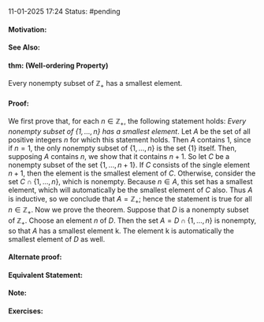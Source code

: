 11-01-2025 17:24
Status: #pending
#### Motivation:
#### See Also:
#### thm: (Well-ordering Property)
Every nonempty subset of $\mathbb{Z}_{+}$ has a smallest element.
#### Proof:
We first prove that, for each $n\in \mathbb{Z}_{+}$, the following statement holds: *Every nonempty subset of $\{1,\dots,n\}$ has a smallest element*.
Let $A$ be the set of all positive integers $n$ for which this statement holds. Then $A$ contains 1, since if $n=1$, the only nonempty subset of $\{1,\dots,n\}$ is the set $\{1\}$ itself. Then, supposing $A$ contains $n$, we show that it contains $n+1$. So let $C$ be a nonempty subset of the set $\{1,\dots,n+1\}$. If $C$ consists of the single element $n+1$, then the element is the smallest element of $C$. Otherwise, consider the set $C\cap \{1,\dots,n\}$, which is nonempty. Because $n\in A$, this set has a smallest element, which will automatically be the smallest element of $C$ also. Thus $A$ is inductive, so we conclude that $A=\mathbb{Z}_{+}$; hence the statement is true for all $n\in \mathbb{Z}_{+}$.
Now we prove the theorem. Suppose that $D$ is a nonempty subset of $\mathbb{Z}_{+}$. Choose an element $n$ of $D$. Then the set $A=D\cap \{1,\dots,n\}$ is nonempty, so that $A$ has a smallest element k. The element k is automatically the smallest element of $D$ as well.
#### Alternate proof:
#### Equivalent Statement:
#### Note:
#### Exercises:

